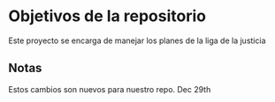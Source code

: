 # Objetivos de la repositorio

Este proyecto se encarga de manejar los planes de la liga de la justicia

## Notas

Estos cambios son nuevos para nuestro repo. Dec 29th

